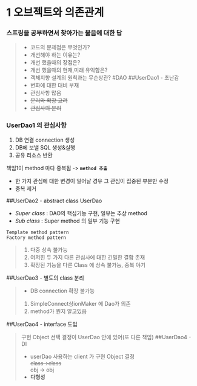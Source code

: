 1 오브젝트와 의존관계
================

### 스프링을 공부하면서 찾아가는 물음에 대한 답
>- 코드의 문제점은 무엇인가?
>- 개선해야 하는 이유는?
>- 개선 했을때의 장점은?
>- 개선 했을때의 현재,미래 유익함은?
>- 객체지향 설계의 원칙과는 무슨상관?
#DAO
##UserDao1 - 초난감 
>- 변화에 대한 대비 부재
>- 관심사항 많음 
>- ~~분리와 확장 고려~~
>- ~~관심사의 분리~~
### UserDao1 의 관심사항
1. DB 연결 connection 생성
2. DB에 보낼 SQL 생성&실행
3. 공유 리소스 반환

책임1이 method 마다 중복됨 -> **`method 추출`**

- 한 가지 관심에 대한 변경이 일어날 경우 그 관심이 집중된 부분만 수정
- 중복 제거

##UserDao2 - abstract class UserDao
- _Super class_ : DAO의 핵심기능 구현, 일부는 추상 method
- _Sub class_ : Super method 의 일부 기능 구현

`Template method pattern`\
`Factory method pattern`
> 1. 다중 상속 불가능
> 2. 여저힌 두 가지 다른 관심사에 대한 긴밀한 결합 존재
> 3. 확장된 기능을 다른 Class 에 상속 불가능, 중복 야기

##UserDao3 - 별도의 class 분리
>- DB connection 확장 불가능
>1. SimpleConnect상ionMaker 에 Dao가 의존
>2. method가 뭔지 알고있음

##UserDao4 - interface 도입
>구현 Object 선택 결정이 UserDao 안에 있어(또 다른 책임)
##UserDao4 - DI
>- userDao 사용하는 client 가 구현 Object 결정  
>~~class->class~~\
> obj -> obj
>- **다형성**